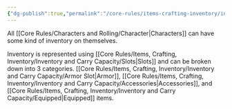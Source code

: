 ```yaml
---
{"dg-publish":true,"permalink":"/core-rules/items-crafting-inventory/inventory-and-carry-capacity/inventory/"}
---
```


All [[Core Rules/Characters and Rolling/Character\|Characters]] can have some kind of inventory on themselves.

Inventory is represented using [[Core Rules/Items, Crafting, Inventory/Inventory and Carry Capacity/Slots\|Slots]] and can be broken down into 3 categories. [[Core Rules/Items, Crafting, Inventory/Inventory and Carry Capacity/Armor Slot\|Armor]], [[Core Rules/Items, Crafting, Inventory/Inventory and Carry Capacity/Accessories\|Accessories]], and [[Core Rules/Items, Crafting, Inventory/Inventory and Carry Capacity/Equipped\|Equipped]] items.





